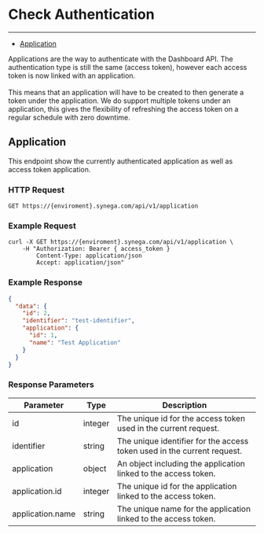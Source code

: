 # Check Authentication

---

- [Application](#application)

Applications are the way to authenticate with the Dashboard API. The authentication type is still the same (access token), however each access token is now linked with an application.
<br><br>
This means that an application will have to be created to then generate a token under the application. We do support multiple tokens under an application, this gives the flexibility of refreshing the access token on a regular schedule with zero downtime.

<a name="application"></a>
## Application

This endpoint show the currently authenticated application as well as access token application.

### HTTP Request

`GET https://{enviroment}.synega.com/api/v1/application`

### Example Request

```shell
curl -X GET https://{enviroment}.synega.com/api/v1/application \
    -H "Authorization: Bearer { access_token }
        Content-Type: application/json
        Accept: application/json"
```

### Example Response

```json
{
  "data": {
    "id": 2,
    "identifier": "test-identifier",
    "application": {
      "id": 1,
      "name": "Test Application"
    }
  }
}
```

### Response Parameters

Parameter | Type | Description
--------- | ---- | -----------
id | integer | The unique id for the access token used in the current request.
identifier | string | The unique identifier for the access token used in the current request.
application | object | An object including the application linked to the access token.
application.id | integer | The unique id for the application linked to the access token.
application.name | string | The unique name for the application linked to the access token.

